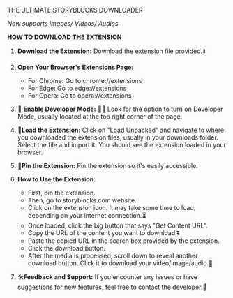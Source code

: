 THE ULTIMATE STORYBLOCKS DOWNLOADER

_Now supports Images/ Videos/ Audios_

**HOW TO DOWNLOAD THE EXTENSION**
1. **Download the Extension:**
   Download the extension file provided.⬇️

2. **Open Your Browser's Extensions Page:**
   - For Chrome: Go to chrome://extensions
   - For Edge: Go to edge://extensions
   - For Opera: Go to opera://extensions

3. 🔧 **Enable Developer Mode:** 👨‍💻
   Look for the option to turn on Developer Mode, usually located at the top right corner of the page.

4. 📂**Load the Extension:**
   Click on "Load Unpacked" and navigate to where you downloaded the extension files, usually in your downloads folder. Select the file and import it. You should see the extension loaded in your browser.

5. 📌**Pin the Extension:**
   Pin the extension so it's easily accessible.

6. **How to Use the Extension:**
   - First, pin the extension.
   - Then, go to storyblocks.com website.
   - Click on the extension icon. It may take some time to load, depending on your internet connection.⏳
   - Once loaded, click the big button that says "Get Content URL".
   - Copy the URL of the content you want to download.⏬
   - Paste the copied URL in the search box provided by the extension.
   - Click the download button.
   - After the media is processed, scroll down to reveal another download button. Click it to download your video/image/audio.📸

7. 🛠️**Feedback and Support:**
   If you encounter any issues or have suggestions for new features, feel free to contact the developer.📩
